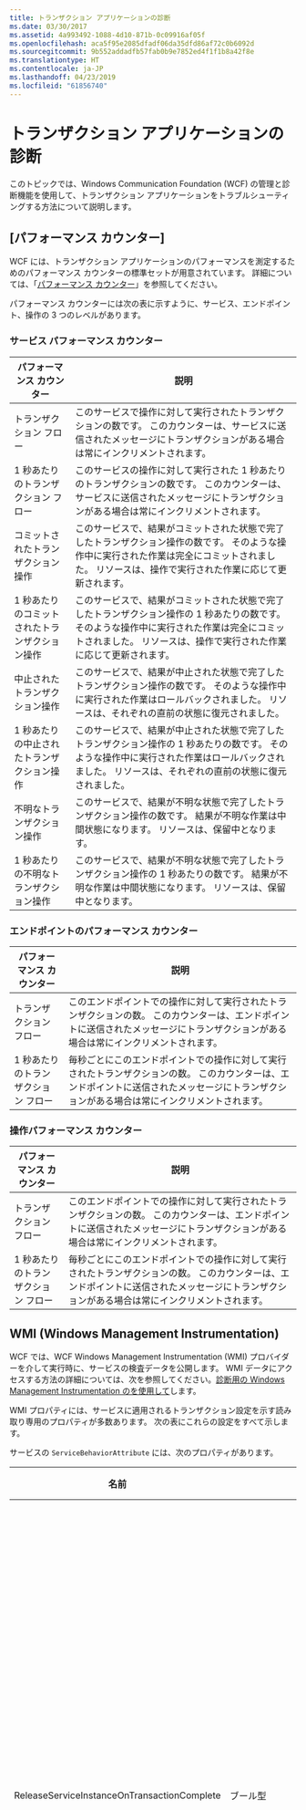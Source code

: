 ```yaml
---
title: トランザクション アプリケーションの診断
ms.date: 03/30/2017
ms.assetid: 4a993492-1088-4d10-871b-0c09916af05f
ms.openlocfilehash: aca5f95e2085dfadf06da35dfd86af72c0b6092d
ms.sourcegitcommit: 9b552addadfb57fab0b9e7852ed4f1f1b8a42f8e
ms.translationtype: HT
ms.contentlocale: ja-JP
ms.lasthandoff: 04/23/2019
ms.locfileid: "61856740"
---
```

# <a name="diagnosing-transactional-applications"></a>トランザクション アプリケーションの診断
このトピックでは、Windows Communication Foundation (WCF) の管理と診断機能を使用して、トランザクション アプリケーションをトラブルシューティングする方法について説明します。  
  
## <a name="performance-counters"></a>[パフォーマンス カウンター]  
 WCF には、トランザクション アプリケーションのパフォーマンスを測定するためのパフォーマンス カウンターの標準セットが用意されています。 詳細については、「[パフォーマンス カウンター](../../../../docs/framework/wcf/diagnostics/performance-counters/index.md)」を参照してください。  
  
 パフォーマンス カウンターには次の表に示すように、サービス、エンドポイント、操作の 3 つのレベルがあります。  
  
### <a name="service-performance-counters"></a>サービス パフォーマンス カウンター  
  
|パフォーマンス カウンター|説明|  
|-------------------------|-----------------|  
|トランザクション フロー|このサービスで操作に対して実行されたトランザクションの数です。 このカウンターは、サービスに送信されたメッセージにトランザクションがある場合は常にインクリメントされます。|  
|1 秒あたりのトランザクション フロー|このサービスの操作に対して実行された 1 秒あたりのトランザクションの数です。 このカウンターは、サービスに送信されたメッセージにトランザクションがある場合は常にインクリメントされます。|  
|コミットされたトランザクション操作|このサービスで、結果がコミットされた状態で完了したトランザクション操作の数です。 そのような操作中に実行された作業は完全にコミットされました。 リソースは、操作で実行された作業に応じて更新されます。|  
|1 秒あたりのコミットされたトランザクション操作|このサービスで、結果がコミットされた状態で完了したトランザクション操作の 1 秒あたりの数です。 そのような操作中に実行された作業は完全にコミットされました。 リソースは、操作で実行された作業に応じて更新されます。|  
|中止されたトランザクション操作|このサービスで、結果が中止された状態で完了したトランザクション操作の数です。 そのような操作中に実行された作業はロールバックされました。 リソースは、それぞれの直前の状態に復元されました。|  
|1 秒あたりの中止されたトランザクション操作|このサービスで、結果が中止された状態で完了したトランザクション操作の 1 秒あたりの数です。 そのような操作中に実行された作業はロールバックされました。 リソースは、それぞれの直前の状態に復元されました。|  
|不明なトランザクション操作|このサービスで、結果が不明な状態で完了したトランザクション操作の数です。 結果が不明な作業は中間状態になります。 リソースは、保留中となります。|  
|1 秒あたりの不明なトランザクション操作|このサービスで、結果が不明な状態で完了したトランザクション操作の 1 秒あたりの数です。 結果が不明な作業は中間状態になります。 リソースは、保留中となります。|  
  
### <a name="endpoint-performance-counters"></a>エンドポイントのパフォーマンス カウンター  
  
|パフォーマンス カウンター|説明|  
|-------------------------|-----------------|  
|トランザクション フロー|このエンドポイントでの操作に対して実行されたトランザクションの数。 このカウンターは、エンドポイントに送信されたメッセージにトランザクションがある場合は常にインクリメントされます。|  
|1 秒あたりのトランザクション フロー|毎秒ごとにこのエンドポイントでの操作に対して実行されたトランザクションの数。 このカウンターは、エンドポイントに送信されたメッセージにトランザクションがある場合は常にインクリメントされます。|  
  
### <a name="operation-performance-counters"></a>操作パフォーマンス カウンター  
  
|パフォーマンス カウンター|説明|  
|-------------------------|-----------------|  
|トランザクション フロー|このエンドポイントでの操作に対して実行されたトランザクションの数。 このカウンターは、エンドポイントに送信されたメッセージにトランザクションがある場合は常にインクリメントされます。|  
|1 秒あたりのトランザクション フロー|毎秒ごとにこのエンドポイントでの操作に対して実行されたトランザクションの数。 このカウンターは、エンドポイントに送信されたメッセージにトランザクションがある場合は常にインクリメントされます。|  
  
## <a name="windows-management-instrumentation"></a>WMI (Windows Management Instrumentation)  
 WCF では、WCF Windows Management Instrumentation (WMI) プロバイダーを介して実行時に、サービスの検査データを公開します。 WMI データにアクセスする方法の詳細については、次を参照してください。[診断用の Windows Management Instrumentation のを使用して](../../../../docs/framework/wcf/diagnostics/wmi/index.md)します。  
  
 WMI プロパティには、サービスに適用されるトランザクション設定を示す読み取り専用のプロパティが多数あります。 次の表にこれらの設定をすべて示します。  
  
 サービスの `ServiceBehaviorAttribute` には、次のプロパティがあります。  
  
|名前|種類|説明|  
|----------|----------|-----------------|  
|ReleaseServiceInstanceOnTransactionComplete|ブール型|現在のトランザクションの完了時に、サービス オブジェクトをリサイクルするかどうかを指定します。|  
|TransactionAutoCompleteOnSessionClose|ブール型|現在のセッションの終了時に、保留中のトランザクションを完了するかどうかを指定します。|  
|TransactionIsolationLevel|<xref:System.Transactions.IsolationLevel> 列挙体の有効な値を含む文字列。|このサービスがサポートするトランザクションの分離レベルを指定します。|  
|TransactionTimeout|<xref:System.DateTime>|トランザクションを完了しなければならない期間を指定します。|  
  
 `ServiceTimeoutsBehavior` には、次のプロパティがあります。  
  
|名前|種類|説明|  
|----------|----------|-----------------|  
|TransactionTimeout|<xref:System.DateTime>|トランザクションを完了しなければならない期間を指定します。|  
  
 バインディングの `TransactionFlowBindingElement` には、次のプロパティがあります。  
  
|名前|種類|説明|  
|----------|----------|-----------------|  
|TransactionProtocol|<xref:System.ServiceModel.TransactionProtocol> 型の有効な値を含む文字列。|トランザクションをフローさせるために使用するトランザクション プロトコルを指定します。|  
|TransactionFlow|ブール型|受信トランザクション フローを有効にするかどうかを指定します。|  
  
 操作の `OperationBehaviorAttribute` には、次のプロパティがあります。  
  
|名前|種類|説明|  
|----------|----------|-----------------|  
|TransactionAutoComplete|ブール型|未処理の例外が発生しなかった場合に、現在のトランザクションを自動的にコミットするかどうかを指定します。|  
|TransactionScopeRequired|ブール型|操作がトランザクションを必要とするかどうかを指定します。|  
  
 操作の `TransactionFlowAttribute` には、次のプロパティがあります。  
  
|名前|種類|説明|  
|----------|----------|-----------------|  
|TransactionFlowOption|<xref:System.ServiceModel.TransactionFlowOption> 列挙体の有効な値を含む文字列。|トランザクション フローが要求される範囲を指定します。|  
  
## <a name="tracing"></a>トレース  
 トレースを使用すると、トランザクション アプリケーションにおけるエラーを監視および分析できます。 トレースは次の方法を使用して有効にできます。  
  
- 標準の WCF トレース  
  
     この種類のトレースは、任意の WCF アプリケーションのトレースと同じです。 詳細については、「 [Configuring Tracing](../../../../docs/framework/wcf/diagnostics/tracing/configuring-tracing.md)」を参照してください。  
  
- WS-AtomicTransaction トレース  
  
     WS-AtomicTransaction トレースを使用して有効にすることができます、 [WS-AtomicTransaction 構成ユーティリティ (wsatConfig.exe)](../../../../docs/framework/wcf/ws-atomictransaction-configuration-utility-wsatconfig-exe.md)します。 このトレースでは、トランザクションの状態とシステム内の参加要素を把握できます。 内部のサービス モデル トレースも有効にするには、`HKLM\SOFTWARE\Microsoft\WSAT\3.0\ServiceModelDiagnosticTracing` レジストリ キーを <xref:System.Diagnostics.SourceLevels> 列挙体の有効な値に設定します。 その他の WCF アプリケーションと同じ方法でメッセージ ログを有効にすることができます。  
  
- `System.Transactions` トレース  
  
     OleTransactions プロトコルを使用する場合、プロトコル メッセージはトレースできません。 <xref:System.Transactions> インフラストラクチャではトレースがサポートされるため (OleTransactions を使用)、ユーザーはトランザクションで発生したイベントを確認できます。 <xref:System.Transactions> アプリケーションのトレースを有効にするには、`App.config` 構成ファイルに次のコードを含めます。  
  
    ```xml  
    <configuration>  
      <system.diagnostics>  
         <sources>  
            <source name="System.Transactions" switchValue="Verbose, ActivityTracing">  
               <listeners>  
                  <add name="Text"  
                     type="System.Diagnostics.XmlWriterTraceListener"  
                     initializeData="SysTx.log"  
                     traceOutputOptions="Callstack" />  
               </listeners>  
            </source>  
         </sources>  
         <trace autoflush="true" indentsize="4">  
         </trace>  
      </system.diagnostics>  
    </configuration>  
    ```  
  
     WCF を利用またとして、WCF トレースの場合は、これもできます、<xref:System.Transactions>インフラストラクチャ。  
  
## <a name="see-also"></a>関連項目

- [管理と診断](../../../../docs/framework/wcf/diagnostics/index.md)
- [トレースの構成](../../../../docs/framework/wcf/diagnostics/tracing/configuring-tracing.md)
- [WS-AtomicTransaction 構成ユーティリティ (wsatConfig.exe)](../../../../docs/framework/wcf/ws-atomictransaction-configuration-utility-wsatconfig-exe.md)
